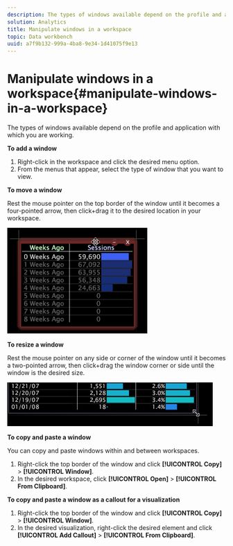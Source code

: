 ```yaml
---
description: The types of windows available depend on the profile and application with which you are working.
solution: Analytics
title: Manipulate windows in a workspace
topic: Data workbench
uuid: a7f9b132-999a-4ba8-9e34-1d41075f9e13
---
```


# Manipulate windows in a workspace{#manipulate-windows-in-a-workspace}

The types of windows available depend on the profile and application with which you are working.

 **To add a window**

1. Right-click in the workspace and click the desired menu option. 
1. From the menus that appear, select the type of window that you want to view.

**To move a window**

Rest the mouse pointer on the top border of the window until it becomes a four-pointed arrow, then click+drag it to the desired location in your workspace.

![](assets/vis_moving.png)

**To resize a window**

Rest the mouse pointer on any side or corner of the window until it becomes a two-pointed arrow, then click+drag the window corner or side until the window is the desired size.

![](assets/vis_resize.png)

**To copy and paste a window**

You can copy and paste windows within and between workspaces.

1. Right-click the top border of the window and click **[!UICONTROL Copy]** > **[!UICONTROL Window]**. 
1. In the desired workspace, click **[!UICONTROL Open]** > **[!UICONTROL From Clipboard]**.

**To copy and paste a window as a callout for a visualization**

1. Right-click the top border of the window and click **[!UICONTROL Copy]** > **[!UICONTROL Window]**. 
1. In the desired visualization, right-click the desired element and click **[!UICONTROL Add Callout]** > **[!UICONTROL From Clipboard]**.


